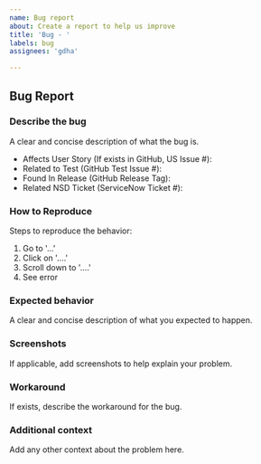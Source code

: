 ```yaml
---
name: Bug report
about: Create a report to help us improve
title: 'Bug - '
labels: bug
assignees: 'gdha'

---
```


## Bug Report

### Describe the bug

A clear and concise description of what the bug is.


- Affects User Story (If exists in GitHub, US Issue #): 
- Related to Test (GitHub Test Issue #):
- Found In Release (GitHub Release Tag):
- Related NSD Ticket (ServiceNow Ticket #):



### How to Reproduce

Steps to reproduce the behavior:

1. Go to '...'
2. Click on '....'
3. Scroll down to '....'
4. See error


### Expected behavior

A clear and concise description of what you expected to happen.



### Screenshots

If applicable, add screenshots to help explain your problem.




### Workaround

If exists, describe the workaround for the bug.




### Additional context

Add any other context about the problem here.


